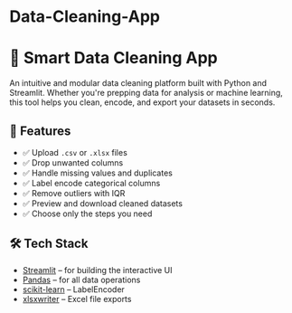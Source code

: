 # Data-Cleaning-App
# 🧹 Smart Data Cleaning App

An intuitive and modular data cleaning platform built with Python and Streamlit. Whether you're prepping data for analysis or machine learning, this tool helps you clean, encode, and export your datasets in seconds.

## 🚀 Features

- ✅ Upload `.csv` or `.xlsx` files
- ✅ Drop unwanted columns
- ✅ Handle missing values and duplicates
- ✅ Label encode categorical columns
- ✅ Remove outliers with IQR
- ✅ Preview and download cleaned datasets
- ✅ Choose only the steps you need



## 🛠️ Tech Stack

- [Streamlit](https://streamlit.io/) – for building the interactive UI  
- [Pandas](https://pandas.pydata.org/) – for all data operations  
- [scikit-learn](https://scikit-learn.org/) – LabelEncoder  
- [xlsxwriter](https://pypi.org/project/XlsxWriter/) – Excel file exports  





